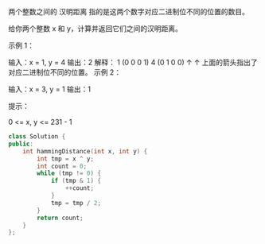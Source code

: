 两个整数之间的 汉明距离 指的是这两个数字对应二进制位不同的位置的数目。

给你两个整数 x 和 y，计算并返回它们之间的汉明距离。

 

示例 1：

输入：x = 1, y = 4
输出：2
解释：
1   (0 0 0 1)
4   (0 1 0 0)
       ↑   ↑
上面的箭头指出了对应二进制位不同的位置。
示例 2：

输入：x = 3, y = 1
输出：1
 

提示：

0 <= x, y <= 231 - 1

``` cpp
class Solution {
public:
    int hammingDistance(int x, int y) {
        int tmp = x ^ y;
        int count = 0;
        while (tmp != 0) {
            if (tmp & 1) {
                ++count;
            }
            tmp = tmp / 2;
        }
        return count;
    }
};
```

